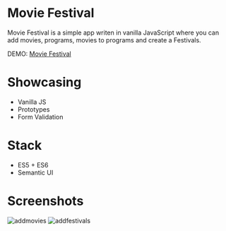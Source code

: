 # Movie Festival

Movie Festival is a simple app writen in vanilla JavaScript where you can add movies, programs, movies to programs and create a Festivals.

DEMO: [Movie Festival](https://srkinator.github.io/MyMovieFestival/)


# Showcasing


-   Vanilla JS
-   Prototypes
-   Form Validation


# Stack

-   ES5 + ES6
-   Semantic UI

# Screenshots
![addmovies](https://user-images.githubusercontent.com/32547795/34826701-e4dd425c-f6d7-11e7-89f2-f6ef3b60f078.jpeg)
![addfestivals](https://user-images.githubusercontent.com/32547795/34826737-1e18d6c6-f6d8-11e7-8881-114ab1ced465.jpeg)
